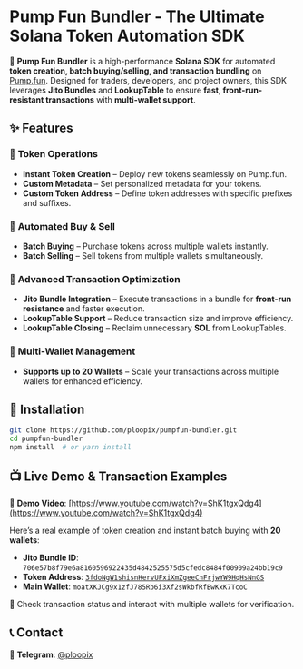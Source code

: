 # **Pump Fun Bundler - The Ultimate Solana Token Automation SDK**  

🚀 **Pump Fun Bundler** is a high-performance **Solana SDK** for automated **token creation, batch buying/selling, and transaction bundling** on [Pump.fun](https://pump.fun). Designed for traders, developers, and project owners, this SDK leverages **Jito Bundles** and **LookupTable** to ensure **fast, front-run-resistant transactions** with **multi-wallet support**.  

## **✨ Features**  

### 🔹 **Token Operations**  
- **Instant Token Creation** – Deploy new tokens seamlessly on Pump.fun.  
- **Custom Metadata** – Set personalized metadata for your tokens.  
- **Custom Token Address** – Define token addresses with specific prefixes and suffixes.  

### 🔹 **Automated Buy & Sell**  
- **Batch Buying** – Purchase tokens across multiple wallets instantly.  
- **Batch Selling** – Sell tokens from multiple wallets simultaneously.  

### 🔹 **Advanced Transaction Optimization**  
- **Jito Bundle Integration** – Execute transactions in a bundle for **front-run resistance** and faster execution.  
- **LookupTable Support** – Reduce transaction size and improve efficiency.  
- **LookupTable Closing** – Reclaim unnecessary **SOL** from LookupTables.  

### 🔹 **Multi-Wallet Management**  
- **Supports up to 20 Wallets** – Scale your transactions across multiple wallets for enhanced efficiency.  

## **🚀 Installation**  

```sh
git clone https://github.com/ploopix/pumpfun-bundler.git
cd pumpfun-bundler
npm install  # or yarn install
```


## **📺 Live Demo & Transaction Examples**  
🎥 **Demo Video**: [https://www.youtube.com/watch?v=ShK1tgxQdg4](https://www.youtube.com/watch?v=ShK1tgxQdg4)  

Here’s a real example of token creation and instant batch buying with **20 wallets**:  

- **Jito Bundle ID**: `706e57b8f79e6a8160596922435d4842525575d5cfedc8484f00909a24bb19c9`  
- **Token Address**: [`3fdoNgW1shisnHervUFxiXmZgeeCnFrjwYW9HqHsNnGS`](https://solscan.io/token/3fdoNgW1shisnHervUFxiXmZgeeCnFrjwYW9HqHsNnGS)  
- **Main Wallet**: `moatXKJCg9x1zfJ785Rb6i3Xf2sWkbfRfBwKxK7TcoC`  

🔎 Check transaction status and interact with multiple wallets for verification.  

## **📞 Contact**  
📩 **Telegram**: [@ploopix](https://t.me/ploopix)  

